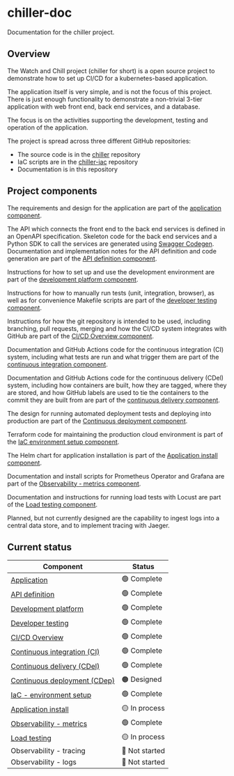 # chiller-doc
Documentation for the chiller project.

## Overview
The Watch and Chill project (chiller for short) is a open source project to demonstrate how to set up CI/CD for a kubernetes-based application.  

The application itself is very simple, and is not the focus of this project.
There is just enough functionality to demonstrate a non-trivial 3-tier application with web front end, back end services, and a database.

The focus is on the activities supporting the development, testing and operation of the application.

The project is spread across three different GitHub repositories:
- The source code is in the [chiller](https://github.com/lago-morph/chiller) repository
- IaC scripts are in the [chiller-iac](https://github.com/lago-morph/chiller-iac) repository
- Documentation is in this repository

## Project components


The requirements and design for the application are part of the 
[application component](application.md).

The API which connects the front end to the back end services is defined in an OpenAPI specification.
Skeleton code for the back end services and a Python SDK to call the services 
are generated using [Swagger Codegen](https://github.com/swagger-api/swagger-codegen).
Documentation and implementation notes for the API definition and code generation are part of the [API definition component](api_definition.md).

Instructions for how to set up and use the development environment are part of the [development platform component](development_platform.md).

Instructions for how to manually run tests (unit, integration, browser), as well as for convenience Makefile scripts are part of the [developer testing component](developer_testing.md).

Instructions for how the git repository is intended to be used, including branching, pull requests, merging and how the CI/CD system integrates with GitHub are part of the [CI/CD Overview component](cicd_overview.md).

Documentation and GitHub Actions code for the continuous integration (CI) system, including what tests are run and what trigger them are part of the [continuous integration component](ci.md).

Documentation and GitHub Actions code for the continuous delivery (CDel) system, including how containers are built, how they are tagged, where they are stored, and how GitHub labels are used to tie the containers to the commit they are built from are part of the [continuous delivery component](cdel.md).

The design for running automated deployment tests and deploying into production are part of the [Continuous deployment component](cdep.md).

Terraform code for maintaining the production cloud environment is part of the [IaC environment setup component](iac.md).

The Helm chart for application installation is part of the 
[Application install component](install.md).

Documentation and install scripts for Prometheus Operator and Grafana are part of the [Observability - metrics component](obs_metrics.md).

Documentation and instructions for running load tests with Locust are part of the [Load testing component](load.md).

Planned, but not currently designed are the capability to ingest logs into a central data store, and to implement tracing with Jaeger.

## Current status

|Component|Status|
|---|---|
|[Application](application.md)|:green_circle: Complete|
|[API definition](api_definition.md)|:green_circle: Complete|
|[Development platform](development_platform.md)|:green_circle: Complete|
|[Developer testing](developer_testing.md)|:green_circle: Complete|
|[CI/CD Overview](cicd_overview.md)|:green_circle: Complete|
|[Continuous integration (CI)](ci.md)|:green_circle: Complete|
|[Continuous delivery (CDel)](cdel.md)|:green_circle: Complete|
|[Continuous deployment (CDep)](cdep.md)|:orange_circle: Designed|
|[IaC - environment setup](iac.md)|:green_circle: Complete|
|[Application install](install.md)|:yellow_circle: In process|
|[Observability - metrics](obs_metrics.md)|:green_circle: Complete|
|[Load testing](load.md)|:yellow_circle: In process|
|Observability - tracing|:red_circle: Not started|
|Observability - logs|:red_circle: Not started|

